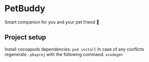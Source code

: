 # PetBuddy
Smart companion for you and your pet friend 🐾

## Project setup
Install cocoapods dependencies:
```pod install```
In case of any conflicts regenerate `.pbxproj` with the following command:
```xcodegen```
